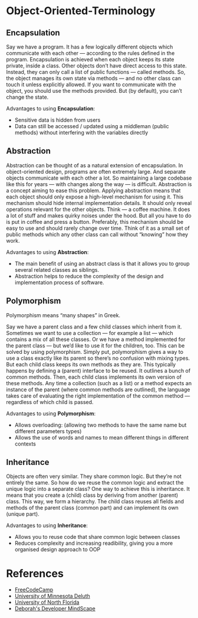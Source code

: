 # Object-Oriented-Terminology

## Encapsulation
Say we have a program. It has a few logically different objects which communicate with each other — according to the rules defined in the program.
Encapsulation is achieved when each object keeps its state private, inside a class. Other objects don’t have direct access to this state. Instead, they can only call a list of public functions — called methods.
So, the object manages its own state via methods — and no other class can touch it unless explicitly allowed. If you want to communicate with the object, you should use the methods provided. But (by default), you can’t change the state.

Advantages to using **Encapsulation**:
* Sensitive data is hidden from users
* Data can still be accessed / updated using a middleman (public methods) without interfering with the variables directly

## Abstraction
Abstraction can be thought of as a natural extension of encapsulation.
In object-oriented design, programs are often extremely large. And separate objects communicate with each other a lot. So maintaining a large codebase like this for years — with changes along the way — is difficult.
Abstraction is a concept aiming to ease this problem.
Applying abstraction means that each object should only expose a high-level mechanism for using it.
This mechanism should hide internal implementation details. It should only reveal operations relevant for the other objects.
Think — a coffee machine. It does a lot of stuff and makes quirky noises under the hood. But all you have to do is put in coffee and press a button.
Preferably, this mechanism should be easy to use and should rarely change over time. Think of it as a small set of public methods which any other class can call without “knowing” how they work.

Advantages to using **Abstraction**:
* The main benefit of using an abstract class is that it allows you to group several related classes as siblings.
* Abstraction helps to reduce the complexity of the design and implementation process of software.

## Polymorphism
Polymorphism means “many shapes” in Greek.

Say we have a parent class and a few child classes which inherit from it. Sometimes we want to use a collection — for example a list — which contains a mix of all these classes. Or we have a method implemented for the parent class — but we’d like to use it for the children, too.
This can be solved by using polymorphism.
Simply put, polymorphism gives a way to use a class exactly like its parent so there’s no confusion with mixing types. But each child class keeps its own methods as they are.
This typically happens by defining a (parent) interface to be reused. It outlines a bunch of common methods. Then, each child class implements its own version of these methods.
Any time a collection (such as a list) or a method expects an instance of the parent (where common methods are outlined), the language takes care of evaluating the right implementation of the common method — regardless of which child is passed.

Advantages to using **Polymorphism**:
* Allows overloading: (allowing two methods to have the same name but different parameters types)
* Allows the use of words and names to mean different things in different contexts

## Inheritance
Objects are often very similar. They share common logic. But they’re not entirely the same.
So how do we reuse the common logic and extract the unique logic into a separate class? One way to achieve this is inheritance.
It means that you create a (child) class by deriving from another (parent) class. This way, we form a hierarchy.
The child class reuses all fields and methods of the parent class (common part) and can implement its own (unique part).

Advantages to using **Inheritance**:
* Allows you to reuse code that share common logic between classes
* Reduces complexity and increasing readibility, giving you a more organised design approach to OOP

# References
* [FreeCodeCamp](https://www.freecodecamp.org/news/object-oriented-programming-concepts-21bb035f7260/)
* [University of Minnesota Deluth](https://www.d.umn.edu/~gshute/softeng/object-oriented.html)
* [University of North Florida](https://www.unf.edu/~broggio/cop3540/OOPTerms.htm)
* [Deborah's Developer MindScape](https://blogs.msmvps.com/deborahk/object-oriented-programming-oop-terms/)
